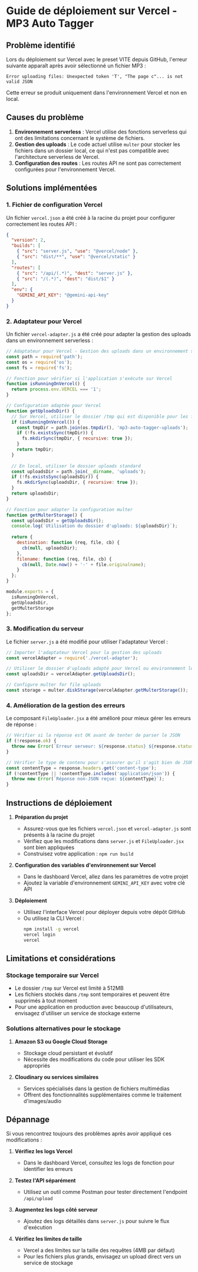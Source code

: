 # Guide de déploiement sur Vercel - MP3 Auto Tagger

## Problème identifié

Lors du déploiement sur Vercel avec le preset VITE depuis GitHub, l'erreur suivante apparaît après avoir sélectionné un fichier MP3 :

```
Error uploading files: Unexpected token 'T', "The page c"... is not valid JSON
```

Cette erreur se produit uniquement dans l'environnement Vercel et non en local.

## Causes du problème

1. **Environnement serverless** : Vercel utilise des fonctions serverless qui ont des limitations concernant le système de fichiers.
2. **Gestion des uploads** : Le code actuel utilise `multer` pour stocker les fichiers dans un dossier local, ce qui n'est pas compatible avec l'architecture serverless de Vercel.
3. **Configuration des routes** : Les routes API ne sont pas correctement configurées pour l'environnement Vercel.

## Solutions implémentées

### 1. Fichier de configuration Vercel

Un fichier `vercel.json` a été créé à la racine du projet pour configurer correctement les routes API :

```json
{
  "version": 2,
  "builds": [
    { "src": "server.js", "use": "@vercel/node" },
    { "src": "dist/**", "use": "@vercel/static" }
  ],
  "routes": [
    { "src": "/api/(.*)", "dest": "server.js" },
    { "src": "/(.*)", "dest": "dist/$1" }
  ],
  "env": {
    "GEMINI_API_KEY": "@gemini-api-key"
  }
}
```

### 2. Adaptateur pour Vercel

Un fichier `vercel-adapter.js` a été créé pour adapter la gestion des uploads dans un environnement serverless :

```javascript
// Adaptateur pour Vercel - Gestion des uploads dans un environnement serverless
const path = require('path');
const os = require('os');
const fs = require('fs');

// Fonction pour vérifier si l'application s'exécute sur Vercel
function isRunningOnVercel() {
  return process.env.VERCEL === '1';
}

// Configuration adaptée pour Vercel
function getUploadsDir() {
  // Sur Vercel, utiliser le dossier /tmp qui est disponible pour les fonctions serverless
  if (isRunningOnVercel()) {
    const tmpDir = path.join(os.tmpdir(), 'mp3-auto-tagger-uploads');
    if (!fs.existsSync(tmpDir)) {
      fs.mkdirSync(tmpDir, { recursive: true });
    }
    return tmpDir;
  }
  
  // En local, utiliser le dossier uploads standard
  const uploadsDir = path.join(__dirname, 'uploads');
  if (!fs.existsSync(uploadsDir)) {
    fs.mkdirSync(uploadsDir, { recursive: true });
  }
  return uploadsDir;
}

// Fonction pour adapter la configuration multer
function getMulterStorage() {
  const uploadsDir = getUploadsDir();
  console.log(`Utilisation du dossier d'uploads: ${uploadsDir}`);
  
  return {
    destination: function (req, file, cb) {
      cb(null, uploadsDir);
    },
    filename: function (req, file, cb) {
      cb(null, Date.now() + '-' + file.originalname);
    }
  };
}

module.exports = {
  isRunningOnVercel,
  getUploadsDir,
  getMulterStorage
};
```

### 3. Modification du serveur

Le fichier `server.js` a été modifié pour utiliser l'adaptateur Vercel :

```javascript
// Importer l'adaptateur Vercel pour la gestion des uploads
const vercelAdapter = require('./vercel-adapter');

// Utiliser le dossier d'uploads adapté pour Vercel ou environnement local
const uploadsDir = vercelAdapter.getUploadsDir();

// Configure multer for file uploads
const storage = multer.diskStorage(vercelAdapter.getMulterStorage());
```

### 4. Amélioration de la gestion des erreurs

Le composant `FileUploader.jsx` a été amélioré pour mieux gérer les erreurs de réponse :

```javascript
// Vérifier si la réponse est OK avant de tenter de parser le JSON
if (!response.ok) {
  throw new Error(`Erreur serveur: ${response.status} ${response.statusText}`);
}

// Vérifier le type de contenu pour s'assurer qu'il s'agit bien de JSON
const contentType = response.headers.get('content-type');
if (!contentType || !contentType.includes('application/json')) {
  throw new Error(`Réponse non-JSON reçue: ${contentType}`);
}
```

## Instructions de déploiement

1. **Préparation du projet**
   - Assurez-vous que les fichiers `vercel.json` et `vercel-adapter.js` sont présents à la racine du projet
   - Vérifiez que les modifications dans `server.js` et `FileUploader.jsx` sont bien appliquées
   - Construisez votre application : `npm run build`

2. **Configuration des variables d'environnement sur Vercel**
   - Dans le dashboard Vercel, allez dans les paramètres de votre projet
   - Ajoutez la variable d'environnement `GEMINI_API_KEY` avec votre clé API

3. **Déploiement**
   - Utilisez l'interface Vercel pour déployer depuis votre dépôt GitHub
   - Ou utilisez la CLI Vercel :
     ```bash
     npm install -g vercel
     vercel login
     vercel
     ```

## Limitations et considérations

### Stockage temporaire sur Vercel

- Le dossier `/tmp` sur Vercel est limité à 512MB
- Les fichiers stockés dans `/tmp` sont temporaires et peuvent être supprimés à tout moment
- Pour une application en production avec beaucoup d'utilisateurs, envisagez d'utiliser un service de stockage externe

### Solutions alternatives pour le stockage

1. **Amazon S3 ou Google Cloud Storage**
   - Stockage cloud persistant et évolutif
   - Nécessite des modifications du code pour utiliser les SDK appropriés

2. **Cloudinary ou services similaires**
   - Services spécialisés dans la gestion de fichiers multimédias
   - Offrent des fonctionnalités supplémentaires comme le traitement d'images/audio

## Dépannage

Si vous rencontrez toujours des problèmes après avoir appliqué ces modifications :

1. **Vérifiez les logs Vercel**
   - Dans le dashboard Vercel, consultez les logs de fonction pour identifier les erreurs

2. **Testez l'API séparément**
   - Utilisez un outil comme Postman pour tester directement l'endpoint `/api/upload`

3. **Augmentez les logs côté serveur**
   - Ajoutez des logs détaillés dans `server.js` pour suivre le flux d'exécution

4. **Vérifiez les limites de taille**
   - Vercel a des limites sur la taille des requêtes (4MB par défaut)
   - Pour les fichiers plus grands, envisagez un upload direct vers un service de stockage